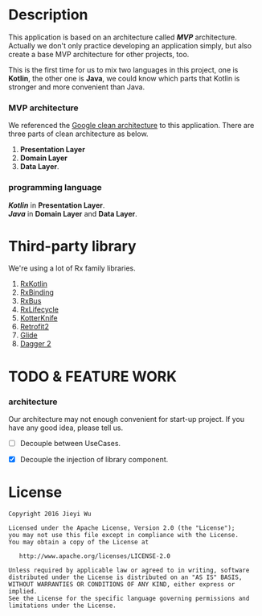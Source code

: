 # Description

This application is based on an architecture called __*MVP*__
architecture. Actually we don't only practice developing an application
simply, but also create a base MVP architecture for other projects, too.

This is the first time for us to mix two languages in this project, one
is __Kotlin__, the other one is __Java__, we could know which parts that
Kotlin is stronger and more convenient than Java.

### MVP architecture

We referenced the
[Google clean architecture](https://github.com/googlesamples/android-architecture/tree/todo-mvp-clean/)
to this application. There are three parts of clean architecture as
below.

1. __Presentation Layer__
2. __Domain Layer__
3. __Data Layer__.

### programming language

__*Kotlin*__ in __Presentation Layer__. <br> __*Java*__ in __Domain
Layer__ and __Data Layer__.


# Third-party library

We're using a lot of Rx family libraries.

1. [RxKotlin](https://github.com/ReactiveX/RxKotlin)
2. [RxBinding](https://github.com/JakeWharton/RxBinding)
3. [RxBus](https://github.com/AndroidKnife/RxBus)
4. [RxLifecycle](https://github.com/trello/RxLifecycle)
5. [KotterKnife](https://github.com/JakeWharton/kotterknife)
6. [Retrofit2](https://github.com/square/retrofit)
7. [Glide](https://github.com/bumptech/glide)
8. [Dagger 2](https://github.com/google/dagger)


# TODO & FEATURE WORK

### architecture

Our architecture may not enough convenient for start-up project. If you
have any good idea, please tell us.

- [ ] Decouple between UseCases.
- [x] Decouple the injection of library component.


# License

```
Copyright 2016 Jieyi Wu

Licensed under the Apache License, Version 2.0 (the "License");
you may not use this file except in compliance with the License.
You may obtain a copy of the License at

   http://www.apache.org/licenses/LICENSE-2.0

Unless required by applicable law or agreed to in writing, software
distributed under the License is distributed on an "AS IS" BASIS,
WITHOUT WARRANTIES OR CONDITIONS OF ANY KIND, either express or implied.
See the License for the specific language governing permissions and
limitations under the License.
```
